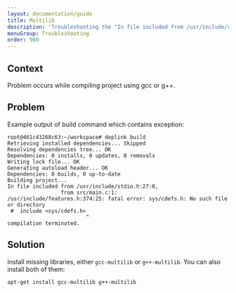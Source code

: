 ```yaml
---
layout: documentation/guide
title: Multilib
description: 'Troubleshooting the "In file included from /usr/include/stdio.h:27:0: /usr/include/features.h:374:25: fatal error: sys/cdefs.h: No such file or directory" exception.'
menuGroup: Troubleshooting
order: 900
---
```


Context
-------

Problem occurs while compiling project using gcc or g++.

Problem
-------

Example output of build command which contains exception:

```
root@461c43268c63:~/workspace# deplink build
Retrieving installed dependencies... Skipped
Resolving dependencies tree... OK
Dependencies: 0 installs, 0 updates, 0 removals
Writing lock file... OK
Generating autoload header... OK
Dependencies: 0 builds, 0 up-to-date
Building project...
In file included from /usr/include/stdio.h:27:0,
                 from src/main.c:1:
/usr/include/features.h:374:25: fatal error: sys/cdefs.h: No such file or directory
 #  include <sys/cdefs.h>
                         ^
compilation terminated.
```

Solution
--------

Install missing libraries, either `gcc-multilib` or `g++-multilib`. You can also install both of them:

```
apt-get install gcc-multilib g++-multilib
```
